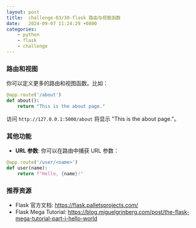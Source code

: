 ```yaml
---
layout: post
title:  challenge-03/30-flask 路由与视窗函数
date:   2024-09-07 11:24:29 +0800
categories: 
    - python 
    - flask
    - challenge
---
```


### 路由和视图

你可以定义更多的路由和视图函数。比如：

```python
@app.route('/about')
def about():
    return "This is the about page."
```

访问 `http://127.0.0.1:5000/about` 将显示 "This is the about page."。

### 其他功能

- **URL 参数**: 你可以在路由中捕获 URL 参数：

```python
@app.route('/user/<name>')
def user(name):
    return f"Hello, {name}!"
```

<!-- - **Flask 插件**: Flask 有很多插件，如 `Flask-SQLAlchemy` 进行数据库操作，`Flask-WTF` 进行表单验证等。

### 5. 总结

这是 Flask 的基本操作流程，接下来你可以扩展学习以下内容：

- 使用数据库（例如 SQLite、PostgreSQL）
- 使用 Flask-WTF 处理复杂表单
- 用户认证和登录系统
- 使用蓝图组织代码
- 部署 Flask 应用到生产环境（例如 Heroku、AWS） -->

### 推荐资源
- Flask 官方文档: https://flask.palletsprojects.com/
- Flask Mega Tutorial: https://blog.miguelgrinberg.com/post/the-flask-mega-tutorial-part-i-hello-world